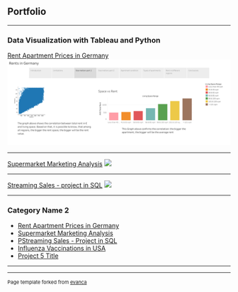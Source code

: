 ## Portfolio

---

### Data Visualization with Tableau and Python 

[Rent Apartment Prices in Germany](/sample_page)
<img src="images/Rents in Germany (1).png?raw=true"/>

---
[Supermarket Marketing Analysis](/pdf/sample_presentation.pdf)
<img src="images/dummy_thumbnail.jpg?raw=true"/>

---
[Streaming Sales - project in SQL](http://example.com/)
<img src="images/dummy_thumbnail.jpg?raw=true"/>

---

### Category Name 2

- [Rent Apartment Prices in Germany](http://example.com/)
- [Supermarket Marketing Analysis](http://example.com/)
- [PStreaming Sales - Project in SQL](http://example.com/)
- [Influenza Vaccinations in USA](http://example.com/)
- [Project 5 Title](http://example.com/)

---




---
<p style="font-size:11px">Page template forked from <a href="https://github.com/evanca/quick-portfolio">evanca</a></p>
<!-- Remove above link if you don't want to attibute -->
